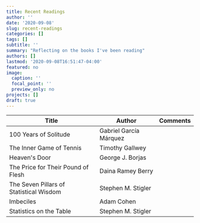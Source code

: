 ```yaml
---
title: Recent Readings
author: ''
date: '2020-09-08'
slug: recent-readings
categories: []
tags: []
subtitle: ''
summary: "Reflecting on the books I've been reading"
authors: []
lastmod: '2020-09-08T16:51:47-04:00'
featured: no
image:
  caption: ''
  focal_point: ''
  preview_only: no
projects: []
draft: true
---
```





| Title                                   | Author                 | Comments |
|-----------------------------------------|------------------------|----------|
| 100 Years of Solitude                   | Gabriel García Márquez |          |
| The Inner Game of Tennis                | Timothy Gallwey        |          |
| Heaven's Door                           | George J. Borjas       |          |
| The Price for Their Pound of Flesh      | Daina Ramey Berry      |          |
| The Seven Pillars of Statistical Wisdom | Stephen M. Stigler     |          |
| Imbeciles                               | Adam Cohen             |          |
| Statistics on the Table                 | Stephen M. Stigler     |          |

